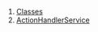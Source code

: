 1.  [Classes](services_user_action_handler/#classes)
2.  [ActionHandlerService](services_user_action_handler/ActionHandlerService-class.html)
